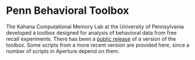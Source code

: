 # Penn Behavioral Toolbox

The Kahana Computational Memory Lab at the University of Pennsylvania developed a toolbox designed for analysis of behavioral data from free recall experiments. There has been a [public release](http://memory.psych.upenn.edu/Behavioral_toolbox) of a version of the toolbox. Some scripts from a more recent version are provided here, since a number of scripts in Aperture depend on them.
